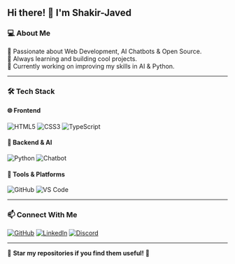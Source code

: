 ## Hi there! 👋 I'm Shakir-Javed

### 💻 About Me
🚀 Passionate about Web Development, AI Chatbots & Open Source.  
🎯 Always learning and building cool projects.  
🌱 Currently working on improving my skills in AI & Python.

---

### 🛠 Tech Stack

#### 🌐 Frontend
![HTML5](https://img.shields.io/badge/-HTML5-E34F26?style=for-the-badge&logo=html5&logoColor=white)
![CSS3](https://img.shields.io/badge/-CSS3-1572B6?style=for-the-badge&logo=css3&logoColor=white)
![TypeScript](https://img.shields.io/badge/-TypeScript-3178C6?style=for-the-badge&logo=typescript&logoColor=white)

#### 🐍 Backend & AI
![Python](https://img.shields.io/badge/-Python-3776AB?style=for-the-badge&logo=python&logoColor=white)
![Chatbot](https://img.shields.io/badge/-Chatbot-FF9800?style=for-the-badge&logo=dialogflow&logoColor=white)

#### 🔧 Tools & Platforms
![GitHub](https://img.shields.io/badge/-GitHub-181717?style=for-the-badge&logo=github&logoColor=white)
![VS Code](https://img.shields.io/badge/-VS%20Code-007ACC?style=for-the-badge&logo=visual-studio-code&logoColor=white)

---


### 📫 Connect With Me
[![GitHub](https://img.shields.io/badge/GitHub-000?style=for-the-badge&logo=github&logoColor=white)](https://github.com/[your-github-username](https://github.com/Shakirjaved96))
[![LinkedIn](https://img.shields.io/badge/LinkedIn-0077B5?style=for-the-badge&logo=linkedin&logoColor=white)](https://linkedin.com/in/your-linkedin-id)
[![Discord](https://img.shields.io/badge/Discord-5865F2?style=for-the-badge&logo=discord&logoColor=white)](https://discord.com/your-discord-id)

---

🌟 **Star my repositories if you find them useful!** 🚀
